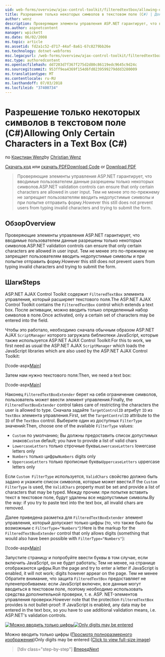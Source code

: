 ```yaml
---
uid: web-forms/overview/ajax-control-toolkit/filteredtextbox/allowing-only-certain-characters-in-a-text-box-cs
title: Разрешение только некоторых символов в текстовом поле (C#) | Документация Майкрософт
author: wenz
description: Проверяющие элементы управления ASP.NET гарантирует, что вводимые пользователем данные разрешены только некоторых символов. Тем не менее это по-прежнему не позволяет пользователям вводить недопустимые...
ms.author: aspnetcontent
manager: wpickett
ms.date: 06/02/2008
ms.topic: article
ms.assetid: fd2a1c52-d717-44af-8a61-67c8279bb26e
ms.technology: dotnet-webforms
msc.legacyurl: /web-forms/overview/ajax-control-toolkit/filteredtextbox/allowing-only-certain-characters-in-a-text-box-cs
msc.type: authoredcontent
ms.openlocfilehash: dd7203d7f367f275d2d80c86119edc9645c9d24c
ms.sourcegitcommit: 953ff9ea4369f154d6fd0239599279ddd3280009
ms.translationtype: MT
ms.contentlocale: ru-RU
ms.lasthandoff: 07/03/2018
ms.locfileid: "37400734"
---
```

<a name="allowing-only-certain-characters-in-a-text-box-c"></a><span data-ttu-id="53752-104">Разрешение только некоторых символов в текстовом поле (C#)</span><span class="sxs-lookup"><span data-stu-id="53752-104">Allowing Only Certain Characters in a Text Box (C#)</span></span>
====================
<span data-ttu-id="53752-105">по [Кристиан Wenz](https://github.com/wenz)</span><span class="sxs-lookup"><span data-stu-id="53752-105">by [Christian Wenz](https://github.com/wenz)</span></span>

<span data-ttu-id="53752-106">[Скачать код](http://download.microsoft.com/download/4/c/2/4c2def7a-0d23-4055-91f9-1f18504167d7/FilteredTextBox0.cs.zip) или [скачать PDF](http://download.microsoft.com/download/b/6/a/b6ae89ee-df69-4c87-9bfb-ad1eb2b23373/filteredtextbox0CS.pdf)</span><span class="sxs-lookup"><span data-stu-id="53752-106">[Download Code](http://download.microsoft.com/download/4/c/2/4c2def7a-0d23-4055-91f9-1f18504167d7/FilteredTextBox0.cs.zip) or [Download PDF](http://download.microsoft.com/download/b/6/a/b6ae89ee-df69-4c87-9bfb-ad1eb2b23373/filteredtextbox0CS.pdf)</span></span>

> <span data-ttu-id="53752-107">Проверяющие элементы управления ASP.NET гарантирует, что вводимые пользователем данные разрешены только некоторых символов.</span><span class="sxs-lookup"><span data-stu-id="53752-107">ASP.NET validation controls can ensure that only certain characters are allowed in user input.</span></span> <span data-ttu-id="53752-108">Тем не менее это по-прежнему не запрещает пользователям вводить недопустимые символы и при попытке отправить форму.</span><span class="sxs-lookup"><span data-stu-id="53752-108">However this still does not prevent users from typing invalid characters and trying to submit the form.</span></span>


## <a name="overview"></a><span data-ttu-id="53752-109">Обзор</span><span class="sxs-lookup"><span data-stu-id="53752-109">Overview</span></span>

<span data-ttu-id="53752-110">Проверяющие элементы управления ASP.NET гарантирует, что вводимые пользователем данные разрешены только некоторых символов.</span><span class="sxs-lookup"><span data-stu-id="53752-110">ASP.NET validation controls can ensure that only certain characters are allowed in user input.</span></span> <span data-ttu-id="53752-111">Тем не менее это по-прежнему не запрещает пользователям вводить недопустимые символы и при попытке отправить форму.</span><span class="sxs-lookup"><span data-stu-id="53752-111">However this still does not prevent users from typing invalid characters and trying to submit the form.</span></span>

## <a name="steps"></a><span data-ttu-id="53752-112">Шаги</span><span class="sxs-lookup"><span data-stu-id="53752-112">Steps</span></span>

<span data-ttu-id="53752-113">ASP.NET AJAX Control Toolkit содержит `FilteredTextBox` элемента управления, который расширяет текстового поля.</span><span class="sxs-lookup"><span data-stu-id="53752-113">The ASP.NET AJAX Control Toolkit contains the `FilteredTextBox` control which extends a text box.</span></span> <span data-ttu-id="53752-114">После активации, можно вводить только определенный набор символов в поле.</span><span class="sxs-lookup"><span data-stu-id="53752-114">Once activated, only a certain set of characters may be entered into the field.</span></span>

<span data-ttu-id="53752-115">Чтобы это работало, необходимо сначала обычным образом ASP.NET AJAX `ScriptManager` которого загружала библиотеки JavaScript, которые также используется ASP.NET AJAX Control Toolkit:</span><span class="sxs-lookup"><span data-stu-id="53752-115">For this to work, we first need as usual the ASP.NET AJAX `ScriptManager` which loads the JavaScript libraries which are also used by the ASP.NET AJAX Control Toolkit:</span></span>

[!code-aspx[Main](allowing-only-certain-characters-in-a-text-box-cs/samples/sample1.aspx)]

<span data-ttu-id="53752-116">Затем нам нужно текстового поля:</span><span class="sxs-lookup"><span data-stu-id="53752-116">Then, we need a text box:</span></span>

[!code-aspx[Main](allowing-only-certain-characters-in-a-text-box-cs/samples/sample2.aspx)]

<span data-ttu-id="53752-117">Наконец `FilteredTextBoxExtender` берет на себя ограничение символов, пользователь может ввести элемент управления.</span><span class="sxs-lookup"><span data-stu-id="53752-117">Finally, the `FilteredTextBoxExtender` control takes care of restricting the characters the user is allowed to type.</span></span> <span data-ttu-id="53752-118">Сначала задайте `TargetControlID` атрибут `ID` из `TextBox` элемента управления.</span><span class="sxs-lookup"><span data-stu-id="53752-118">First, set the `TargetControlID` attribute to the `ID` of the `TextBox` control.</span></span> <span data-ttu-id="53752-119">Выберите один из доступных `FilterType` значений:</span><span class="sxs-lookup"><span data-stu-id="53752-119">Then, choose one of the available `FilterType` values:</span></span>

- <span data-ttu-id="53752-120">`Custom` по умолчанию; Вы должны предоставить список допустимых знаков</span><span class="sxs-lookup"><span data-stu-id="53752-120">`Custom` default; you have to provide a list of valid chars</span></span>
- <span data-ttu-id="53752-121">`LowercaseLetters` только строчные буквы</span><span class="sxs-lookup"><span data-stu-id="53752-121">`LowercaseLetters` lowercase letters only</span></span>
- <span data-ttu-id="53752-122">`Numbers` только цифры</span><span class="sxs-lookup"><span data-stu-id="53752-122">`Numbers` digits only</span></span>
- <span data-ttu-id="53752-123">`UppercaseLetters` только прописные буквы</span><span class="sxs-lookup"><span data-stu-id="53752-123">`UppercaseLetters` uppercase letters only</span></span>

<span data-ttu-id="53752-124">Если `Custom FilterType` используется, `ValidChars` свойство должно быть задано и укажите список символов, которые может ввести.</span><span class="sxs-lookup"><span data-stu-id="53752-124">If the `Custom FilterType` is used, the `ValidChars` property must be set and provide a list of characters that may be typed.</span></span> <span data-ttu-id="53752-125">Между прочим: при попытке вставить текст в текстовое поле, будут удалены все недопустимые символы.</span><span class="sxs-lookup"><span data-stu-id="53752-125">By the way: if you try to paste text into the text box, all invalid chars are removed.</span></span>

<span data-ttu-id="53752-126">Далее приведена разметка для `FilteredTextBoxExtender` элемент управления, который допускает только цифры (то, что также было бы возможным с `FilterType="Numbers"`):</span><span class="sxs-lookup"><span data-stu-id="53752-126">Here is the markup for the `FilteredTextBoxExtender` control that only allows digits (something that would also have been possible with `FilterType="Numbers"`):</span></span>

[!code-aspx[Main](allowing-only-certain-characters-in-a-text-box-cs/samples/sample3.aspx)]

<span data-ttu-id="53752-127">Запустите страницу и попробуйте ввести буквы в том случае, если включить JavaScript, он не будет работать; Тем не менее, на странице отображаются цифры.</span><span class="sxs-lookup"><span data-stu-id="53752-127">Run the page and try to enter a letter if JavaScript is enabled, it will not work; digits however appear on the page.</span></span> <span data-ttu-id="53752-128">Тем не менее Обратите внимание, что защита `FilteredTextBox` предоставляет не пуленепробиваема: если JavaScript включен, все данные могут вводиться в текстовом поле, поэтому необходимо использовать средства дополнительной проверки, т. е. ASP. NET-элементов управления проверки.</span><span class="sxs-lookup"><span data-stu-id="53752-128">However note that the protection `FilteredTextBox` provides is not bullet-proof: If JavaScript is enabled, any data may be entered in the text box, so you have to use additional validation means, i.e. ASP.NET's validation controls.</span></span>


<span data-ttu-id="53752-129">[![Можно вводить только цифры](allowing-only-certain-characters-in-a-text-box-cs/_static/image2.png)](allowing-only-certain-characters-in-a-text-box-cs/_static/image1.png)</span><span class="sxs-lookup"><span data-stu-id="53752-129">[![Only digits may be entered](allowing-only-certain-characters-in-a-text-box-cs/_static/image2.png)](allowing-only-certain-characters-in-a-text-box-cs/_static/image1.png)</span></span>

<span data-ttu-id="53752-130">Можно вводить только цифры ([Просмотр полноразмерного изображения](allowing-only-certain-characters-in-a-text-box-cs/_static/image3.png))</span><span class="sxs-lookup"><span data-stu-id="53752-130">Only digits may be entered ([Click to view full-size image](allowing-only-certain-characters-in-a-text-box-cs/_static/image3.png))</span></span>

> [!div class="step-by-step"]
> [<span data-ttu-id="53752-131">Вперед</span><span class="sxs-lookup"><span data-stu-id="53752-131">Next</span></span>](allowing-only-certain-characters-in-a-text-box-vb.md)
